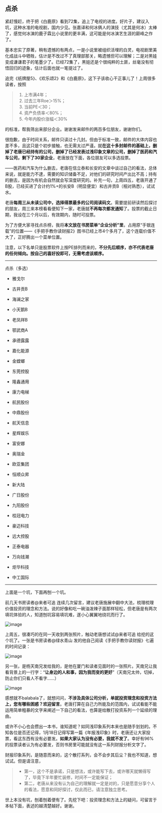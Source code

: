 ## 点杀
紧赶慢赶，终于把《白鹿原》看到72集，追上了电视的进度。好片子，建议入坑，这种水准的电视剧，国内少见。张嘉译和何冰俩人的演技（尤其是何冰）太棒了，感觉何冰演的鹿子霖比小说里的更丰满，这可能是何冰演艺生涯的巅峰之作了。

基本忠实了原著，稍有遗憾的有两点，一是小说里被组织活埋的白灵，电视剧里美化成战斗中牺牲，估计是不改过不了真理部那关，略遗憾但可以理解；二是对黑娃变成谦谦君子的笔墨少了。已经72集了，黑娃还是个很纯粹的土匪，丝毫没有彻悟回归的迹象，估计后面也就一笔提过了。

追完《纸牌屋5》、《欢乐颂2》和《白鹿原》，这下子该收心干正事儿了！上周很多读者，按照

> 1. 上市满4年；
> 2. 过去三年Roe＞15%；
> 3. 当前PE＜30；
> 4. 资产负债率＜80%；
> 5. 今年内股价涨幅＜30%

的标准，帮我筛出来部分企业。谢谢发来邮件的两百多位朋友，谢谢你们。

 

很抱歉，由于时间关系，邮件只读过十几封。但由于标准一致，邮件的大体内容也差不多，且这只是个初步接触，也无需太过严谨。就**在这十多封邮件的基础上，删掉了老唐已经持有的公司，删掉了已经发表过浅印象文章的公司，删掉了医药和汽车公司，剩下了30家企业**，老唐放在下面，各位朋友可以多选投票。



——医药和汽车为什么删去，老唐在信立泰和长安的文章中谈过自己的看法，总体来说，就是能力不逮，需要的知识储备不足，对他们的研究时间产出比不高；持有的删去，是因为有机会自然就会写深度研究的。补充一句，上周四五，老唐开通了B股，已经买进了合计约1%+的长安B（明显便宜）和古井贡B（相对熟悉），试试水。

 

老唐**每周三从未读公司中，选择得票最多的公司阅读码文**。需要提前研读然后探讨的朋友，周三来本榜看看便知下一家，老唐就**不再每次都发通知**了。投票的截止日期，我设在三个月以后，有效期内，随时可投票。



为了方便大家寻找点杀榜，我将**本文放在书房菜单“企业分析”里**，占用原“手银连载”的位置——《手把手教你读财报2》图书已经上市4个多月了，这个连载价值不大了，正好腾出一个菜单位置。



注意，以下名单只是股票软件上按PE排列而来的，**不分先后顺序，亦不代表老唐的任何倾向。按自己的喜好投即可，无需考虑该顺序。**

---

点杀（多选）

- 雅戈尔

- 古井贡B

- 海澜之家

- 小天鹅B

- 老凤祥B

- 鄂武商A

- 承德露露

- 嘉化能源

- 金螳螂

- 东莞控股

- 隆鑫通用

- 康力电梯

- 航民股份

- 中鼎股份

- 航天信息

- 星辉娱乐

- 富安娜

- 奥瑞金

- 欧亚集团

- 恒顺众昇

- 新大陆

- 广日股份

- 九阳股份

- 桂冠电力

- 豪迈科技

- 远大控股

- 正泰电器

- 万向钱潮

- 炬华科技

- 中工国际

---

上面是一个坑，下面再刨一个坑。



前几天书房读者@来者可追 连续几次留言，建议老唐施展中翻中大法，梳理梳理价值投资的理念和方法。说的好像和吃一碗油泼辣子面那样轻松，但老唐是有两次填坑体验的人，知道刨坑容易填坑难，遂小心翼翼地绕坑而行了。

![image](https://github.com/fengyumozhu/tsf/assets/6201828/7f34fb77-62f0-4703-add9-d6c1575b0322)

上周五，很凑巧的在同一天收到两张照片，触动老唐想试试@来者可追 给挖的这个坑了。一张是书房读者@绿水青山 发的他自己阅读《手把手教你读财报》七遍的时间记录：

![image](https://github.com/fengyumozhu/tsf/assets/6201828/3be2ba65-20c2-4685-88ae-92489c300b24)

另一张，是杨天南兄发给我的，是他在厦门和读者见面时的一张照片。天南兄让我看背景上的一行字：“**让身边的人和事，因为我而变的更好**”（天南兄太帅，切掉，防止你们只看人不看字……）

![image](https://github.com/fengyumozhu/tsf/assets/6201828/e436e1d9-b715-47bc-82f0-bdec8eed375d)

感想就不balabala了，就想问问，**不涉及具体公司分析，单就投资理念和投资方法上，您有哪些困惑？欢迎留言**。老唐打算在自己力所能及的范围内，试试看能不能运用简单粗暴的文字来阐述一下自己的看法，也算是给散打投资系列一个延续的理由。

 

或许不小心也会攒出一本书，谁知道呢？如同浅印象系列本来也是随手划划的。不知各位是否还记得，1月18日记得写第一篇《年报浅印象》时，老唐还让大家投票，看这东西有没有必要发。**如果大家认为没有必要，我就不发了**。幸好有96%的投票读者认为有必要发，否则书房里可能就没有这一系列财报分析文字了。

 

财报印象系列，是随意而来的，这个散打系列，会不会步其后尘？我也不知道，想试试。但是请注意，
> - 第一，这个不是承诺，只是想法，或许能写下去，或许哪天就懒得写了，毕竟下半年要忙装修，时间不一定能保证；
> - 第二，老唐从来没有认为自己的理解就一定是对的，只是愿意分享个人的看法，愿意和同好探讨，仅此而已，请注意独立思考。



世上本没有坑，刨着刨着便有了。先挖下吧：投资理念和方法上的疑问，可留言于本帖下面，表述的越清楚越好。谢谢。
